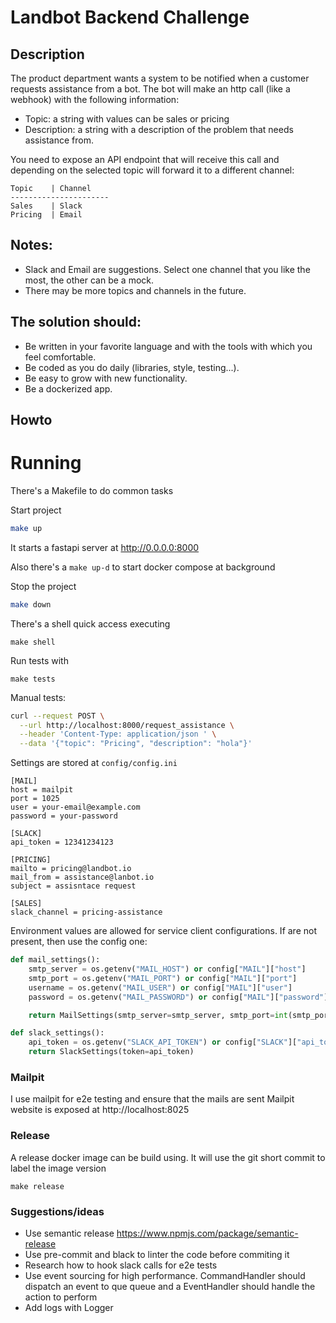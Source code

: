 # Landbot Backend Challenge

## Description

The product department wants a system to be notified when a customer requests assistance from a bot. The bot will make an http call (like a webhook) with the following information:

- Topic: a string with values can be sales or pricing
- Description: a string with a description of the problem that needs assistance from.

You need to expose an API endpoint that will receive this call and depending on the selected topic will forward it to a different channel:

``` 
Topic    | Channel   
----------------------
Sales    | Slack
Pricing  | Email
```

## Notes:
- Slack and Email are suggestions. Select one channel that you like the most, the other can be a mock.
- There may be more topics and channels in the future.

## The solution should:
- Be written in your favorite language and with the tools with which you feel comfortable.
- Be coded as you do daily (libraries, style, testing...).
- Be easy to grow with new functionality.
- Be a dockerized app.


## Howto

# Running
There's a Makefile to do common tasks

Start project
```bash
make up
```
It starts a fastapi server at  http://0.0.0.0:8000

Also there's a `make up-d` to start docker compose at background

Stop the project
```bash
make down
```

There's a shell quick access executing 
```
make shell
```

Run tests with 
```
make tests
```

Manual tests:
```bash
curl --request POST \
  --url http://localhost:8000/request_assistance \
  --header 'Content-Type: application/json ' \
  --data '{"topic": "Pricing", "description": "hola"}'
```

Settings are stored at  `config/config.ini`
```
[MAIL]
host = mailpit
port = 1025
user = your-email@example.com
password = your-password

[SLACK]
api_token = 12341234123

[PRICING]
mailto = pricing@landbot.io
mail_from = assistance@lanbot.io
subject = assisntace request

[SALES]
slack_channel = pricing-assistance
```

Environment values are allowed for service client configurations. If are not present, then use the config one:
```python
def mail_settings():
    smtp_server = os.getenv("MAIL_HOST") or config["MAIL"]["host"]
    smtp_port = os.getenv("MAIL_PORT") or config["MAIL"]["port"]
    username = os.getenv("MAIL_USER") or config["MAIL"]["user"]
    password = os.getenv("MAIL_PASSWORD") or config["MAIL"]["password"]

    return MailSettings(smtp_server=smtp_server, smtp_port=int(smtp_port), username=username, password=password)

def slack_settings():
    api_token = os.getenv("SLACK_API_TOKEN") or config["SLACK"]["api_token"]
    return SlackSettings(token=api_token)
```

### Mailpit
I use mailpit for e2e testing and ensure that the mails are sent 
Mailpit website is exposed at http://localhost:8025

### Release

A release docker image can be build using. It will use the git short commit to label the image version
```
make release
```

### Suggestions/ideas 
* Use semantic release https://www.npmjs.com/package/semantic-release
* Use pre-commit and black to linter the code before commiting it
* Research how to hook slack calls for e2e tests
* Use event sourcing for high performance. CommandHandler should dispatch an event to que queue and a EventHandler should handle the action to perform
* Add logs with Logger
